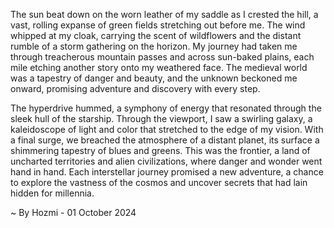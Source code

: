 
The sun beat down on the worn leather of my saddle as I crested the hill, a vast, rolling expanse of green fields stretching out before me. The wind whipped at my cloak, carrying the scent of wildflowers and the distant rumble of a storm gathering on the horizon. My journey had taken me through treacherous mountain passes and across sun-baked plains, each mile etching another story onto my weathered face. The medieval world was a tapestry of danger and beauty, and the unknown beckoned me onward, promising adventure and discovery with every step.

The hyperdrive hummed, a symphony of energy that resonated through the sleek hull of the starship. Through the viewport, I saw a swirling galaxy, a kaleidoscope of light and color that stretched to the edge of my vision. With a final surge, we breached the atmosphere of a distant planet, its surface a shimmering tapestry of blues and greens. This was the frontier, a land of uncharted territories and alien civilizations, where danger and wonder went hand in hand. Each interstellar journey promised a new adventure, a chance to explore the vastness of the cosmos and uncover secrets that had lain hidden for millennia. 

~ By Hozmi - 01 October 2024
